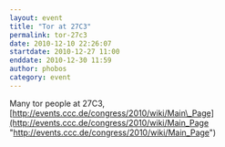 ```yaml
---
layout: event
title: "Tor at 27C3"
permalink: tor-27c3
date: 2010-12-10 22:26:07
startdate: 2010-12-27 11:00
enddate: 2010-12-30 11:59
author: phobos
category: event
---
```


Many tor people at 27C3, [http://events.ccc.de/congress/2010/wiki/Main\_Page](http://events.ccc.de/congress/2010/wiki/Main_Page "http://events.ccc.de/congress/2010/wiki/Main_Page")
